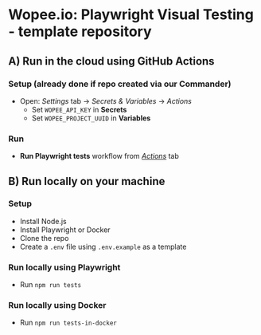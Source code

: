 # Wopee.io: Playwright Visual Testing - template repository

## A) Run in the cloud using GitHub Actions

### Setup (already done if repo created via our Commander)

- Open: _Settings_ tab -> _Secrets & Variables_ -> _Actions_
  - Set `WOPEE_API_KEY` in **Secrets**
  - Set `WOPEE_PROJECT_UUID` in **Variables**

### Run

- **Run Playwright tests** workflow from [_Actions_](/../../../actions) tab

## B) Run locally on your machine

### Setup

- Install Node.js
- Install Playwright or Docker
- Clone the repo
- Create a `.env` file using `.env.example` as a template

### Run locally using Playwright

- Run `npm run tests`

### Run locally using Docker

- Run `npm run tests-in-docker`
